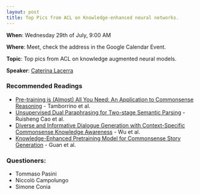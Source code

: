 ```yaml
---
layout: post
title: Top Pics from ACL on Knowledge-enhanced neural networks.
---
```

**When**:  Wednesday 29th of July, 9:00 AM

**Where**: Meet, check the address in the Google Calendar Event.

**Topic**: Top pics from ACL on knowledge augmented neural models.

**Speaker**: 
[Caterina Lacerra](https://twitter.com/CaterinaLac)


### Recommended Readings
- [Pre-training is (Almost) All You Need: An Application to Commonsense Reasoning](https://www.aclweb.org/anthology/2020.acl-main.357.pdf) - Tamborrino et al.
- [Unsupervised Dual Paraphrasing for Two-stage Semantic Parsing](https://www.aclweb.org/anthology/2020.acl-main.608/) - Ruisheng Cao et al.
- [Diverse and Informative Dialogue Generation with Context-Specific Commonsense Knowledge Awareness](https://www.aclweb.org/anthology/2020.acl-main.515/) - Wu et al.
- [Knowledge-Enhanced Pretraining Model for Commonsense Story Generation](https://transacl.org/ojs/index.php/tacl/article/view/1886) - Guan et al.

### Questioners:
- Tommaso Pasini
- Niccolò Campolungo
- Simone Conia